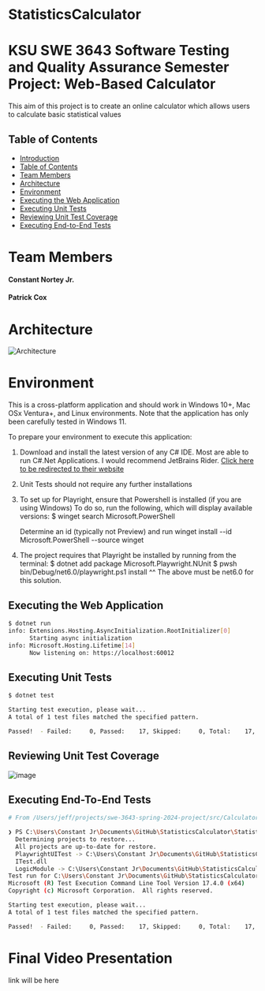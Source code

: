 # StatisticsCalculator

# KSU SWE 3643 Software Testing and Quality Assurance Semester Project: Web-Based Calculator
This aim of this project is to create an online calculator which allows users to calculate basic statistical values

## Table of Contents
- [Introduction](#ksu-swe-3643-software-testing-and-quality-assurance-semester-project-web-based-calculator)
- [Table of Contents](#table-of-contents)
- [Team Members](#team-members)
- [Architecture](#architecture)
- [Environment](#environment)
- [Executing the Web Application](#executing-the-web-application)
- [Executing Unit Tests](#executing-unit-tests)
- [Reviewing Unit Test Coverage](#reviewing-unit-test-coverage)
- [Executing End-to-End Tests](#executing-end-to-end-tests)

# Team Members
#### Constant Nortey Jr.
#### Patrick Cox

# Architecture
![Architecture](https://github.com/user-attachments/assets/5407d18f-5fa6-4272-b460-c71abae530be)

# Environment
This is a cross-platform application and should work in Windows 10+, Mac OSx Ventura+, and Linux environments. Note that the application has only been carefully tested in Windows 11.

To prepare your environment to execute this application:
 1. Download and install the latest version of any C# IDE. Most are able to run C#.Net Applications. I would recommend JetBrains Rider. [Click here to be redirected to their website](https://www.jetbrains.com/rider/download/#section=windows)

 2. Unit Tests should not require any further installations

 3. To set up for Playright, ensure that Powershell is installed (if you are using Windows)
    To do so, run the following, which will display available versions:
    $ winget search Microsoft.PowerShell

    Determine an id (typically not Preview) and run
    winget install --id Microsoft.PowerShell --source winget
    
 5. The project requires that Playright be installed by running from the terminal:
    $ dotnet add package Microsoft.Playwright.NUnit
    $ pwsh bin/Debug/net6.0/playwright.ps1 install
    ^^ The above must be net6.0 for this solution.

## Executing the Web Application
```bash
$ dotnet run
info: Extensions.Hosting.AsyncInitialization.RootInitializer[0]
      Starting async initialization
info: Microsoft.Hosting.Lifetime[14]
      Now listening on: https://localhost:60012
```
## Executing Unit Tests
```bash
$ dotnet test

Starting test execution, please wait...
A total of 1 test files matched the specified pattern.

Passed!  - Failed:     0, Passed:    17, Skipped:     0, Total:    17, Duration: 28 ms - StatCalcTest.dll (net7.0)
```
## Reviewing Unit Test Coverage
![image](https://github.com/user-attachments/assets/a70f011d-7655-4a20-b6be-c27cacdc8028)

## Executing End-To-End Tests
```bash
# From /Users/jeff/projects/swe-3643-spring-2024-project/src/Calculator/CalculatorEndToEndTests

❯ PS C:\Users\Constant Jr\Documents\GitHub\StatisticsCalculator\StatisticsCalculator> dotnet test 
  Determining projects to restore...
  All projects are up-to-date for restore.
  PlaywrightUITest -> C:\Users\Constant Jr\Documents\GitHub\StatisticsCalculator\StatisticsCalculator\PlaywrightUITest\bin\Debug\net6.0\PlaywrightU
  ITest.dll
  LogicModule -> C:\Users\Constant Jr\Documents\GitHub\StatisticsCalculator\StatisticsCalculator\LogicModule\bin\Debug\net7.0\LogicModule.dll       
Test run for C:\Users\Constant Jr\Documents\GitHub\StatisticsCalculator\StatisticsCalculator\PlaywrightUITest\bin\Debug\net6.0\PlaywrightUITest.dll (.NETCoreApp,Version=v6.0)
Microsoft (R) Test Execution Command Line Tool Version 17.4.0 (x64)
Copyright (c) Microsoft Corporation.  All rights reserved.

Starting test execution, please wait...
A total of 1 test files matched the specified pattern.

Passed!  - Failed:     0, Passed:    17, Skipped:     0, Total:    17, Duration: 28 ms - StatCalcTest.dll (net7.0)
```
# Final Video Presentation
link will be here
